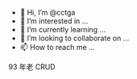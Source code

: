 - 👋 Hi, I’m @cctga
- 👀 I’m interested in ...
- 🌱 I’m currently learning ...
- 💞️ I’m looking to collaborate on ...
- 📫 How to reach me ...

93 年老 CRUD

<!---
cctga/cctga is a ✨ special ✨ repository because its `README.md` (this file) appears on your GitHub profile.
You can click the Preview link to take a look at your changes.
--->
